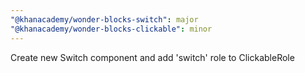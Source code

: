 ```yaml
---
"@khanacademy/wonder-blocks-switch": major
"@khanacademy/wonder-blocks-clickable": minor
---
```


Create new Switch component and add 'switch' role to ClickableRole
